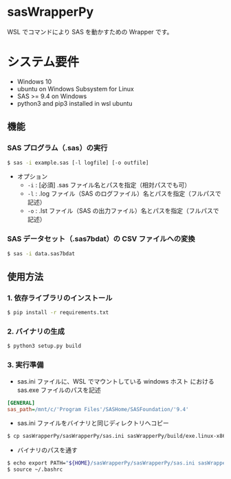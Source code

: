 # sasWrapperPy
WSL でコマンドにより SAS を動かすための Wrapper です。

# システム要件
- Windows 10
- ubuntu on Windows Subsystem for Linux
- SAS >= 9.4 on Windows
- python3 and pip3 installed in wsl ubuntu

## 機能
### SAS プログラム（.sas）の実行
```bash
$ sas -i example.sas [-l logfile] [-o outfile]
```

- オプション
    - `-i` : [必須] .sas ファイル名とパスを指定（相対パスでも可）
    - `-l` : .log ファイル（SAS のログファイル）名とパスを指定（フルパスで記述）
    - `-o` : .lst ファイル（SAS の出力ファイル）名とパスを指定（フルパスで記述）

### SAS データセット（.sas7bdat）の CSV ファイルへの変換
```bash
$ sas -i data.sas7bdat
```

## 使用方法
### 1. 依存ライブラリのインストール
```bash
$ pip install -r requirements.txt
```

### 2. バイナリの生成
```bash
$ python3 setup.py build
```

### 3. 実行準備
- sas.ini ファイルに、WSL でマウントしている windows ホスト における sas.exe ファイルのパスを記述
```sas.ini
[GENERAL]
sas_path=/mnt/c/'Program Files'/SASHome/SASFoundation/'9.4'
```

- sas.ini ファイルをバイナリと同じディレクトリへコピー
```bash
$ cp sasWrapperPy/sasWrapperPy/sas.ini sasWrapperPy/build/exe.linux-x86_64-3.6/
```

- バイナリのパスを通す
```bash
$ echo export PATH="${HOME}/sasWrapperPy/sasWrapperPy/sas.ini sasWrapperPy/build/exe.linux-x86_64-3.6/:$PATH" >> ~/.bashrc
$ source ~/.bashrc
```
